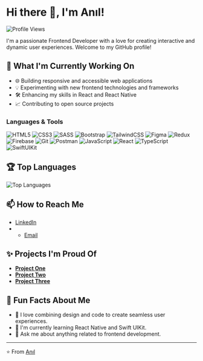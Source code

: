 # Hi there 👋, I'm Anıl!

![Profile Views](https://komarev.com/ghpvc/?username=AnilBurcu&color=blueviolet)

I'm a passionate Frontend Developer with a love for creating interactive and dynamic user experiences. Welcome to my GitHub profile!

## 🔭 What I'm Currently Working On
- 🌐 Building responsive and accessible web applications
- 💡 Experimenting with new frontend technologies and frameworks
- 🛠️ Enhancing my skills in React and React Native
- 📈 Contributing to open source projects

### Languages & Tools
![HTML5](https://img.shields.io/badge/-HTML5-E34F26?style=flat&logo=html5&logoColor=white)
![CSS3](https://img.shields.io/badge/-CSS3-1572B6?style=flat&logo=css3&logoColor=white)
![SASS](https://img.shields.io/badge/-SASS-CC6699?style=flat&logo=sass&logoColor=white)
![Bootstrap](https://img.shields.io/badge/-Bootstrap-563D7C?style=flat&logo=bootstrap&logoColor=white)
![TailwindCSS](https://img.shields.io/badge/-TailwindCSS-38B2AC?style=flat&logo=tailwind-css&logoColor=white)
![Figma](https://img.shields.io/badge/-Figma-F24E1E?style=flat&logo=figma&logoColor=white)
![Redux](https://img.shields.io/badge/-Redux-764ABC?style=flat&logo=redux&logoColor=white)
![Firebase](https://img.shields.io/badge/-Firebase-FFCA28?style=flat&logo=firebase&logoColor=black)
![Git](https://img.shields.io/badge/-Git-F05032?style=flat&logo=git&logoColor=white)
![Postman](https://img.shields.io/badge/-Postman-FF6C37?style=flat&logo=postman&logoColor=white)
![JavaScript](https://img.shields.io/badge/-JavaScript-F7DF1E?style=flat&logo=javascript&logoColor=black)
![React](https://img.shields.io/badge/-React-61DAFB?style=flat&logo=react&logoColor=black)
![TypeScript](https://img.shields.io/badge/-TypeScript-007ACC?style=flat&logo=typescript&logoColor=white)
![SwiftUIKit](https://img.shields.io/badge/-SwiftUIKit-FA7343?style=flat&logo=swift&logoColor=white)



## 🏆 Top Languages
![Top Languages](https://github-readme-stats.vercel.app/api/top-langs/?username=AnilBurcu&layout=compact&theme=radical)

## 📫 How to Reach Me
- [LinkedIn](https://www.linkedin.com/in/anil-burcu/)
- - [Email](mailto:anlbrc95@gmail.com)

## ✨ Projects I'm Proud Of
- [**Project One**](https://github.com/AnilBurcu/note_app)
- [**Project Two**](https://github.com/AnilBurcu/Stocks)
- [**Project Three**](https://github.com/AnilBurcu/Spoti)

## 🚀 Fun Facts About Me
- 🎨 I love combining design and code to create seamless user experiences.
- 🌱 I'm currently learning React Native and Swift UIKit.
- 💬 Ask me about anything related to frontend development.

---

⭐️ From [Anıl](https://github.com/AnilBurcu)
